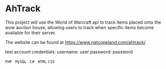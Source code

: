 # AhTrack

This project will use the World of Warcraft api to track items placed onto the wow auction house, allowing users to track when specific items become available for their server.

The website can be found at https://www.natcopeland.com/ahtrack/

test account credentials:
username: user
password: password

``
PHP ``
``
MySQL``
``
C#``
``
HTML``
``
CSS
``
